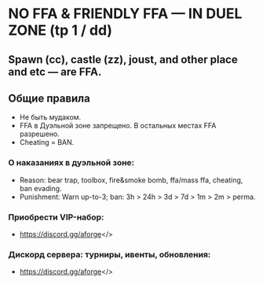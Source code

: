 # NO FFA & FRIENDLY FFA — IN DUEL ZONE (tp 1 / dd)
## Spawn (сс), castle (zz), joust, and other place and etc — are FFA.

## **Общие правила**
- Не быть мудаком.
- FFA в Дуэльной зоне запрещено. В остальных местах FFA разрешено.
- Cheating = BAN.

### О наказаниях в дуэльной зоне:
- Reason: bear trap, toolbox, fire&smoke bomb, ffa/mass ffa, cheating, ban evading.
- Punishment: Warn up-to-3; ban: 3h > 24h > 3d > 7d > 1m > 2m > perma.

### **Приобрести VIP-набор:**
- <a id="Перейти в дискорд сообщества">https://discord.gg/aforge</>

### Дискорд сервера: турниры, ивенты, обновления:
- <a id="Adamantium FORGE">https://discord.gg/aforge</>
